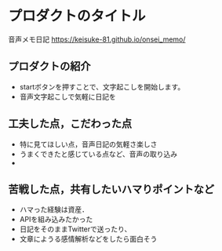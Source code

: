 # プロダクトのタイトル
音声メモ日記
https://keisuke-81.github.io/onsei_memo/
## プロダクトの紹介

- startボタンを押すことで、文字起こしを開始します。
- 音声文字起こしで気軽に日記を

## 工夫した点，こだわった点

- 特に見てほしい点，音声日記の気軽さ楽しさ
- うまくできたと感じている点など、音声の取り込み
- 

## 苦戦した点，共有したいハマりポイントなど

- ハマった経験は資産．
- APIを組み込みたかった
- 日記をそのままTwitterで送ったり、
- 文章にようる感情解析などをしたら面白そう